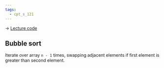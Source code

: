 ```yaml
---
tags:
  - cpt_s_121
---
```


-> [Lecture code](https://github.com/mathletedev/cpt_s/blob/main/121/lectures/2023-10-18)

## Bubble sort

Iterate over array `n - 1` times, swapping adjacent elements if first element is greater than second element.
